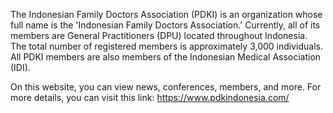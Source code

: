 The Indonesian Family Doctors Association (PDKI) is an organization whose full name is the 'Indonesian Family Doctors Association.' Currently, all of its members are General Practitioners (DPU) located throughout Indonesia. The total number of registered members is approximately 3,000 individuals. All PDKI members are also members of the Indonesian Medical Association (IDI).

On this website, you can view news, conferences, members, and more. For more details, you can visit this link: https://www.pdkindonesia.com/
